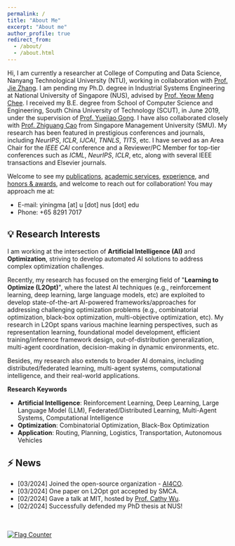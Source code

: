 ```yaml
---
permalink: /
title: "About Me"
excerpt: "About me"
author_profile: true
redirect_from: 
  - /about/
  - /about.html
---
```


Hi, I am currently a researcher at College of Computing and Data Science, Nanyang Technological University (NTU), working in collaboration with [Prof. Jie Zhang](https://personal.ntu.edu.sg/zhangj/). I am pending my Ph.D. degree in Industrial Systems Engineering at National University of Singapore (NUS), advised by [Prof. Yeow Meng Chee](https://ymchee66.github.io/home/). I received my B.E. degree from School of Computer Science and Engineering, South China University of Technology (SCUT), in June 2019, under the supervision of [Prof. Yuejiao Gong](https://scholar.google.com/citations?user=Mi0Zu3IAAAAJ&hl=en). I have also collaborated closely with [Prof. Zhiguang Cao](https://zhiguangcaosg.github.io/) from Singapore Management University (SMU). My research has been featured in prestigious conferences and journals, including *NeurIPS*, *ICLR*, *IJCAI*, *TNNLS*, *TITS*, etc. I have served as an Area Chair for the *IEEE CAI* conference and a Reviewer/PC Member for top-tier conferences such as *ICML*, *NeurIPS*, *ICLR*, etc, along with several IEEE transactions and Elsevier journals.

Welcome to see my [publications](https://yining043.github.io/publications/), [academic services](https://yining043.github.io/service/), [experience](https://yining043.github.io/experience/), and [honors & awards](https://yining043.github.io/honors/), and welcome to reach out for collaboration! You may approach me at:
* E-mail: yiningma [at] u [dot] nus [dot] edu
* Phone: +65 8291 7017


💡 Research Interests
-----
I am working at the intersection of **Artificial Intelligence (AI)** and **Optimization**, striving to develop automated AI solutions to address complex optimization challenges. 

Recently, my research has focused on the emerging field of "**Learning to Optimize (L2Opt)**", where the latest AI techniques (e.g., reinforcement learning, deep learning, large language models, etc) are exploited to develop state-of-the-art AI-powered frameworks/approaches for addressing challenging optimization problems (e.g., combinatorial optimization, black-box optimization, multi-objective optimization, etc). My research in L2Opt spans various machine learning perspectives, such as representation learning, foundational model development, efficient training/inference framework design, out-of-distribution generalization, multi-agent coordination, decision-making in dynamic environments, etc.

Besides, my research also extends to broader AI domains, including distributed/federated learning, multi-agent systems, computational intelligence, and their real-world applications.

**Research Keywords**
- **Artificial Intelligence**: Reinforcement Learning, Deep Learning, Large Language Model (LLM), Federated/Distributed Learning, Multi-Agent Systems, Computational Intelligence
- **Optimization**: Combinatorial Optimization, Black-Box Optimization
- **Application**: Routing, Planning, Logistics, Transportation, Autonomous Vehicles

⚡ News
-----
* [03/2024] Joined the open-source organization - [AI4CO](https://github.com/ai4co).
* [03/2024] One paper on L2Opt got accepted by SMCA.
* [02/2024] Gave a talk at MIT, hosted by [Prof. Cathy Wu](http://www.wucathy.com/blog/).
* [02/2024] Successfully defended my PhD thesis at NUS!

<br/>
<br>
<a href="https://info.flagcounter.com/kHt2"><img src="https://s01.flagcounter.com/count2/kHt2/bg_FFFFFF/txt_000000/border_CCCCCC/columns_2/maxflags_10/viewers_0/labels_0/pageviews_0/flags_0/percent_0/" alt="Flag Counter" border="0"></a>
